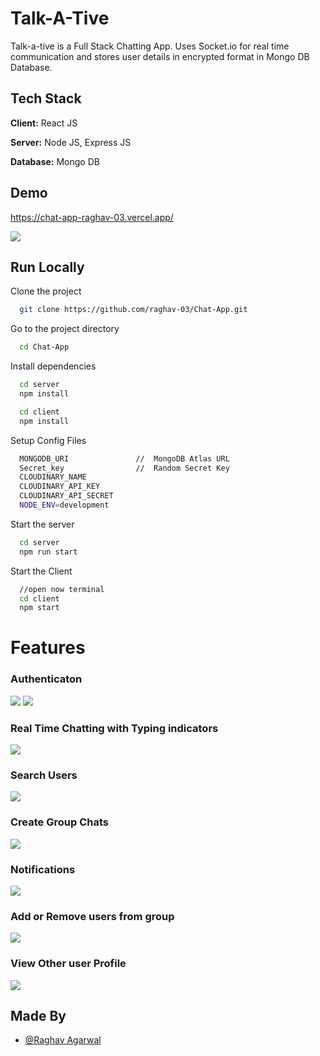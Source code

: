 # Talk-A-Tive

Talk-a-tive is a Full Stack Chatting App.
Uses Socket.io for real time communication and stores user details in encrypted format in Mongo DB Database.

## Tech Stack

**Client:** React JS

**Server:** Node JS, Express JS

**Database:** Mongo DB

## Demo

https://chat-app-raghav-03.vercel.app/

![](https://github.com/raghav-03/Chat-App/blob/master/screenshots/MainScreen.jpeg)

## Run Locally

Clone the project

```bash
  git clone https://github.com/raghav-03/Chat-App.git
```

Go to the project directory

```bash
  cd Chat-App
```

Install dependencies

```bash
  cd server
  npm install
```

```bash
  cd client
  npm install
```

Setup Config Files

```bash
  MONGODB_URI               //  MongoDB Atlas URL
  Secret_key                //  Random Secret Key
  CLOUDINARY_NAME
  CLOUDINARY_API_KEY
  CLOUDINARY_API_SECRET
  NODE_ENV=development
```

Start the server

```bash
  cd server
  npm run start
```

Start the Client

```bash
  //open now terminal
  cd client
  npm start
```

# Features

### Authenticaton

![](https://github.com/raghav-03/Chat-App/blob/master/screenshots/Login.jpeg)
![](https://github.com/raghav-03/Chat-App/blob/master/screenshots/Signup.jpeg)

### Real Time Chatting with Typing indicators

![](https://github.com/raghav-03/Chat-App/blob/master/screenshots/Realtime.jpeg)

### Search Users

![](https://github.com/raghav-03/Chat-App/blob/master/screenshots/SearchUser.jpeg)

### Create Group Chats

![](https://github.com/raghav-03/Chat-App/blob/master/screenshots/CreateGroup.jpeg)

### Notifications

![](https://github.com/raghav-03/Chat-App/blob/master/screenshots/MainScreen.jpeg)

### Add or Remove users from group

![](https://github.com/raghav-03/Chat-App/blob/master/screenshots/UpdateGroup.jpeg)

### View Other user Profile

![](https://github.com/raghav-03/Chat-App/blob/master/screenshots/UserProfile.jpeg)

## Made By

- [@Raghav Agarwal](https://github.com/raghav-03)
